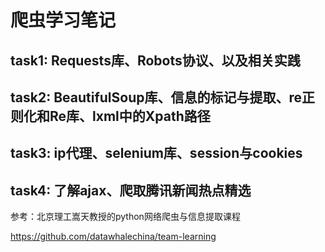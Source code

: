 # 爬虫学习笔记
## task1: Requests库、Robots协议、以及相关实践
## task2: BeautifulSoup库、信息的标记与提取、re正则化和Re库、lxml中的Xpath路径
## task3: ip代理、selenium库、session与cookies
## task4: 了解ajax、爬取腾讯新闻热点精选

参考：北京理工嵩天教授的python网络爬虫与信息提取课程

   <https://github.com/datawhalechina/team-learning>
